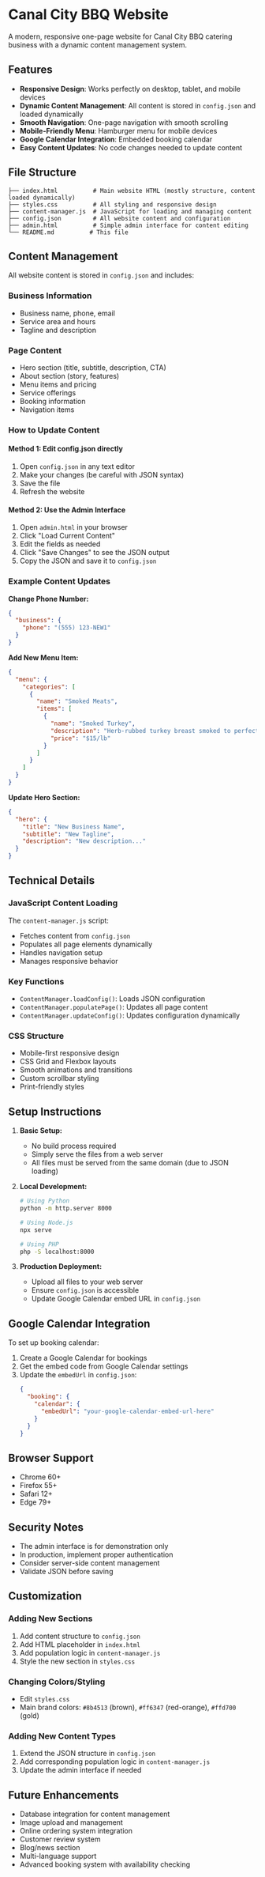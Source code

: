 # Canal City BBQ Website

A modern, responsive one-page website for Canal City BBQ catering business with a dynamic content management system.

## Features

- **Responsive Design**: Works perfectly on desktop, tablet, and mobile devices
- **Dynamic Content Management**: All content is stored in `config.json` and loaded dynamically
- **Smooth Navigation**: One-page navigation with smooth scrolling
- **Mobile-Friendly Menu**: Hamburger menu for mobile devices
- **Google Calendar Integration**: Embedded booking calendar
- **Easy Content Updates**: No code changes needed to update content

## File Structure

```
├── index.html          # Main website HTML (mostly structure, content loaded dynamically)
├── styles.css          # All styling and responsive design
├── content-manager.js  # JavaScript for loading and managing content
├── config.json         # All website content and configuration
├── admin.html          # Simple admin interface for content editing
└── README.md          # This file
```

## Content Management

All website content is stored in `config.json` and includes:

### Business Information
- Business name, phone, email
- Service area and hours
- Tagline and description

### Page Content
- Hero section (title, subtitle, description, CTA)
- About section (story, features)
- Menu items and pricing
- Service offerings
- Booking information
- Navigation items

### How to Update Content

#### Method 1: Edit config.json directly
1. Open `config.json` in any text editor
2. Make your changes (be careful with JSON syntax)
3. Save the file
4. Refresh the website

#### Method 2: Use the Admin Interface
1. Open `admin.html` in your browser
2. Click "Load Current Content"
3. Edit the fields as needed
4. Click "Save Changes" to see the JSON output
5. Copy the JSON and save it to `config.json`

### Example Content Updates

**Change Phone Number:**
```json
{
  "business": {
    "phone": "(555) 123-NEW1"
  }
}
```

**Add New Menu Item:**
```json
{
  "menu": {
    "categories": [
      {
        "name": "Smoked Meats",
        "items": [
          {
            "name": "Smoked Turkey",
            "description": "Herb-rubbed turkey breast smoked to perfection",
            "price": "$15/lb"
          }
        ]
      }
    ]
  }
}
```

**Update Hero Section:**
```json
{
  "hero": {
    "title": "New Business Name",
    "subtitle": "New Tagline",
    "description": "New description..."
  }
}
```

## Technical Details

### JavaScript Content Loading
The `content-manager.js` script:
- Fetches content from `config.json`
- Populates all page elements dynamically
- Handles navigation setup
- Manages responsive behavior

### Key Functions
- `ContentManager.loadConfig()`: Loads JSON configuration
- `ContentManager.populatePage()`: Updates all page content
- `ContentManager.updateConfig()`: Updates configuration dynamically

### CSS Structure
- Mobile-first responsive design
- CSS Grid and Flexbox layouts
- Smooth animations and transitions
- Custom scrollbar styling
- Print-friendly styles

## Setup Instructions

1. **Basic Setup:**
   - No build process required
   - Simply serve the files from a web server
   - All files must be served from the same domain (due to JSON loading)

2. **Local Development:**
   ```bash
   # Using Python
   python -m http.server 8000
   
   # Using Node.js
   npx serve
   
   # Using PHP
   php -S localhost:8000
   ```

3. **Production Deployment:**
   - Upload all files to your web server
   - Ensure `config.json` is accessible
   - Update Google Calendar embed URL in `config.json`

## Google Calendar Integration

To set up booking calendar:

1. Create a Google Calendar for bookings
2. Get the embed code from Google Calendar settings
3. Update the `embedUrl` in `config.json`:
   ```json
   {
     "booking": {
       "calendar": {
         "embedUrl": "your-google-calendar-embed-url-here"
       }
     }
   }
   ```

## Browser Support

- Chrome 60+
- Firefox 55+
- Safari 12+
- Edge 79+

## Security Notes

- The admin interface is for demonstration only
- In production, implement proper authentication
- Consider server-side content management
- Validate JSON before saving

## Customization

### Adding New Sections
1. Add content structure to `config.json`
2. Add HTML placeholder in `index.html`
3. Add population logic in `content-manager.js`
4. Style the new section in `styles.css`

### Changing Colors/Styling
- Edit `styles.css`
- Main brand colors: `#8b4513` (brown), `#ff6347` (red-orange), `#ffd700` (gold)

### Adding New Content Types
1. Extend the JSON structure in `config.json`
2. Add corresponding population logic in `content-manager.js`
3. Update the admin interface if needed

## Future Enhancements

- Database integration for content management
- Image upload and management
- Online ordering system integration
- Customer review system
- Blog/news section
- Multi-language support
- Advanced booking system with availability checking